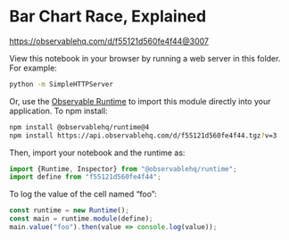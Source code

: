 # Bar Chart Race, Explained

https://observablehq.com/d/f55121d560fe4f44@3007

View this notebook in your browser by running a web server in this folder. For
example:

~~~sh
python -m SimpleHTTPServer
~~~

Or, use the [Observable Runtime](https://github.com/observablehq/runtime) to
import this module directly into your application. To npm install:

~~~sh
npm install @observablehq/runtime@4
npm install https://api.observablehq.com/d/f55121d560fe4f44.tgz?v=3
~~~

Then, import your notebook and the runtime as:

~~~js
import {Runtime, Inspector} from "@observablehq/runtime";
import define from "f55121d560fe4f44";
~~~

To log the value of the cell named “foo”:

~~~js
const runtime = new Runtime();
const main = runtime.module(define);
main.value("foo").then(value => console.log(value));
~~~
